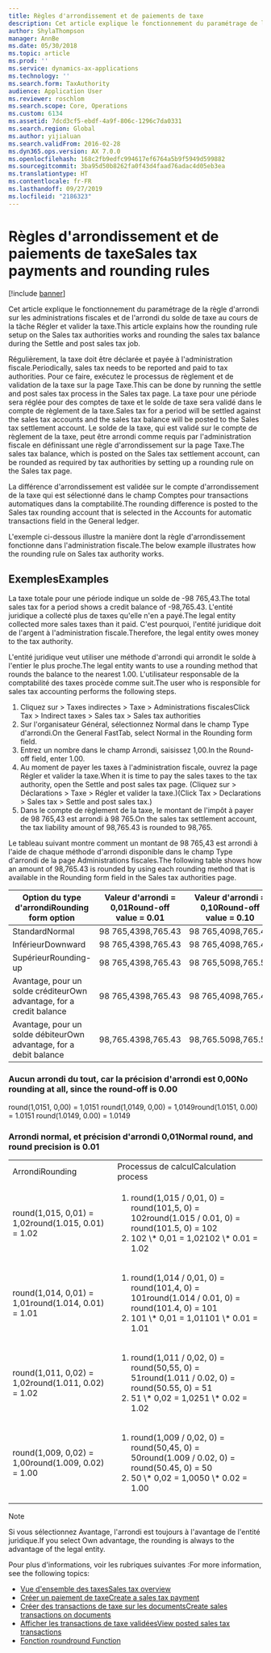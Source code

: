 ```yaml
---
title: Règles d'arrondissement et de paiements de taxe
description: Cet article explique le fonctionnement du paramétrage de la règle d'arrondi sur les administrations fiscales et de l'arrondi du solde de taxe au cours de la tâche Régler et valider la taxe.
author: ShylaThompson
manager: AnnBe
ms.date: 05/30/2018
ms.topic: article
ms.prod: ''
ms.service: dynamics-ax-applications
ms.technology: ''
ms.search.form: TaxAuthority
audience: Application User
ms.reviewer: roschlom
ms.search.scope: Core, Operations
ms.custom: 6134
ms.assetid: 7dcd3cf5-ebdf-4a9f-806c-1296c7da0331
ms.search.region: Global
ms.author: yijialuan
ms.search.validFrom: 2016-02-28
ms.dyn365.ops.version: AX 7.0.0
ms.openlocfilehash: 168c2fb9edfc994617ef6764a5b9f5949d599882
ms.sourcegitcommit: 3ba95d50b8262fa0f43d4faad76adac4d05eb3ea
ms.translationtype: HT
ms.contentlocale: fr-FR
ms.lasthandoff: 09/27/2019
ms.locfileid: "2186323"
---
```

# <a name="sales-tax-payments-and-rounding-rules"></a><span data-ttu-id="0cbfa-103">Règles d'arrondissement et de paiements de taxe</span><span class="sxs-lookup"><span data-stu-id="0cbfa-103">Sales tax payments and rounding rules</span></span>

[!include [banner](../includes/banner.md)]

<span data-ttu-id="0cbfa-104">Cet article explique le fonctionnement du paramétrage de la règle d'arrondi sur les administrations fiscales et de l'arrondi du solde de taxe au cours de la tâche Régler et valider la taxe.</span><span class="sxs-lookup"><span data-stu-id="0cbfa-104">This article explains how the rounding rule setup on the Sales tax authorities works and rounding the sales tax balance during the Settle and post sales tax job.</span></span>

<span data-ttu-id="0cbfa-105">Régulièrement, la taxe doit être déclarée et payée à l'administration fiscale.</span><span class="sxs-lookup"><span data-stu-id="0cbfa-105">Periodically, sales tax needs to be reported and paid to tax authorities.</span></span> <span data-ttu-id="0cbfa-106">Pour ce faire, exécutez le processus de règlement et de validation de la taxe sur la page Taxe.</span><span class="sxs-lookup"><span data-stu-id="0cbfa-106">This can be done by running the settle and post sales tax process in the Sales tax page.</span></span> <span data-ttu-id="0cbfa-107">La taxe pour une période sera réglée pour des comptes de taxe et le solde de taxe sera validé dans le compte de règlement de la taxe.</span><span class="sxs-lookup"><span data-stu-id="0cbfa-107">Sales tax for a period will be settled against the sales tax accounts and the sales tax balance will be posted to the Sales tax settlement account.</span></span> <span data-ttu-id="0cbfa-108">Le solde de la taxe, qui est validé sur le compte de règlement de la taxe, peut être arrondi comme requis par l'administration fiscale en définissant une règle d'arrondissement sur la page Taxe.</span><span class="sxs-lookup"><span data-stu-id="0cbfa-108">The sales tax balance, which is posted on the Sales tax settlement account, can be rounded as required by tax authorities by setting up a rounding rule on the Sales tax page.</span></span> 

<span data-ttu-id="0cbfa-109">La différence d'arrondissement est validée sur le compte d'arrondissement de la taxe qui est sélectionné dans le champ Comptes pour transactions automatiques dans la comptabilité.</span><span class="sxs-lookup"><span data-stu-id="0cbfa-109">The rounding difference is posted to the Sales tax rounding account that is selected in the Accounts for automatic transactions field in the General ledger.</span></span>

<span data-ttu-id="0cbfa-110">L'exemple ci-dessous illustre la manière dont la règle d'arrondissement fonctionne dans l'administration fiscale.</span><span class="sxs-lookup"><span data-stu-id="0cbfa-110">The below example illustrates how the rounding rule on Sales tax authority works.</span></span>

## <a name="examples"></a><span data-ttu-id="0cbfa-111">Exemples</span><span class="sxs-lookup"><span data-stu-id="0cbfa-111">Examples</span></span>

<span data-ttu-id="0cbfa-112">La taxe totale pour une période indique un solde de -98 765,43.</span><span class="sxs-lookup"><span data-stu-id="0cbfa-112">The total sales tax for a period shows a credit balance of -98,765.43.</span></span> <span data-ttu-id="0cbfa-113">L'entité juridique a collecté plus de taxes qu'elle n'en a payé.</span><span class="sxs-lookup"><span data-stu-id="0cbfa-113">The legal entity collected more sales taxes than it paid.</span></span> <span data-ttu-id="0cbfa-114">C'est pourquoi, l'entité juridique doit de l'argent à l'administration fiscale.</span><span class="sxs-lookup"><span data-stu-id="0cbfa-114">Therefore, the legal entity owes money to the tax authority.</span></span> 

<span data-ttu-id="0cbfa-115">L'entité juridique veut utiliser une méthode d'arrondi qui arrondit le solde à l'entier le plus proche.</span><span class="sxs-lookup"><span data-stu-id="0cbfa-115">The legal entity wants to use a rounding method that rounds the balance to the nearest 1.00.</span></span> <span data-ttu-id="0cbfa-116">L'utilisateur responsable de la comptabilité des taxes procède comme suit.</span><span class="sxs-lookup"><span data-stu-id="0cbfa-116">The user who is responsible for sales tax accounting performs the following steps.</span></span>

1.  <span data-ttu-id="0cbfa-117">Cliquez sur &gt; Taxes indirectes &gt; Taxe &gt; Administrations fiscales</span><span class="sxs-lookup"><span data-stu-id="0cbfa-117">Click Tax &gt; Indirect taxes &gt; Sales tax &gt; Sales tax authorities</span></span>
2.  <span data-ttu-id="0cbfa-118">Sur l'organisateur Général, sélectionnez Normal dans le champ Type d'arrondi.</span><span class="sxs-lookup"><span data-stu-id="0cbfa-118">On the General FastTab, select Normal in the Rounding form field.</span></span>
3.  <span data-ttu-id="0cbfa-119">Entrez un nombre dans le champ Arrondi, saisissez 1,00.</span><span class="sxs-lookup"><span data-stu-id="0cbfa-119">In the Round-off field, enter 1.00.</span></span>
4.  <span data-ttu-id="0cbfa-120">Au moment de payer les taxes à l'administration fiscale, ouvrez la page Régler et valider la taxe.</span><span class="sxs-lookup"><span data-stu-id="0cbfa-120">When it is time to pay the sales taxes to the tax authority, open the Settle and post sales tax page.</span></span> <span data-ttu-id="0cbfa-121">(Cliquez sur &gt; Déclarations &gt; Taxe &gt; Régler et valider la taxe.)</span><span class="sxs-lookup"><span data-stu-id="0cbfa-121">(Click Tax &gt; Declarations &gt; Sales tax &gt; Settle and post sales tax.)</span></span>
5.  <span data-ttu-id="0cbfa-122">Dans le compte de règlement de la taxe, le montant de l'impôt à payer de 98 765,43 est arrondi à 98 765.</span><span class="sxs-lookup"><span data-stu-id="0cbfa-122">On the sales tax settlement account, the tax liability amount of 98,765.43 is rounded to 98,765.</span></span>

<span data-ttu-id="0cbfa-123">Le tableau suivant montre comment un montant de 98 765,43 est arrondi à l'aide de chaque méthode d'arrondi disponible dans le champ Type d'arrondi de la page Administrations fiscales.</span><span class="sxs-lookup"><span data-stu-id="0cbfa-123">The following table shows how an amount of 98,765.43 is rounded by using each rounding method that is available in the Rounding form field in the Sales tax authorities page.</span></span>

| <span data-ttu-id="0cbfa-124">Option du type d'arrondi</span><span class="sxs-lookup"><span data-stu-id="0cbfa-124">Rounding form option</span></span>                | <span data-ttu-id="0cbfa-125">Valeur d'arrondi = 0,01</span><span class="sxs-lookup"><span data-stu-id="0cbfa-125">Round-off value = 0.01</span></span> | <span data-ttu-id="0cbfa-126">Valeur d'arrondi = 0,10</span><span class="sxs-lookup"><span data-stu-id="0cbfa-126">Round-off value = 0.10</span></span> | <span data-ttu-id="0cbfa-127">Valeur d'arrondi = 1,00</span><span class="sxs-lookup"><span data-stu-id="0cbfa-127">Round-off value = 1.00</span></span> | <span data-ttu-id="0cbfa-128">Valeur d'arrondi = 100,00</span><span class="sxs-lookup"><span data-stu-id="0cbfa-128">Round-off value = 100.00</span></span> |
|-------------------------------------|------------------------|------------------------|------------------------|--------------------------|
| <span data-ttu-id="0cbfa-129">Standard</span><span class="sxs-lookup"><span data-stu-id="0cbfa-129">Normal</span></span>                              | <span data-ttu-id="0cbfa-130">98 765,43</span><span class="sxs-lookup"><span data-stu-id="0cbfa-130">98,765.43</span></span>              | <span data-ttu-id="0cbfa-131">98 765,40</span><span class="sxs-lookup"><span data-stu-id="0cbfa-131">98,765.40</span></span>              | <span data-ttu-id="0cbfa-132">98 765,00</span><span class="sxs-lookup"><span data-stu-id="0cbfa-132">98,765.00</span></span>              | <span data-ttu-id="0cbfa-133">98 800,00</span><span class="sxs-lookup"><span data-stu-id="0cbfa-133">98,800.00</span></span>                |
| <span data-ttu-id="0cbfa-134">Inférieur</span><span class="sxs-lookup"><span data-stu-id="0cbfa-134">Downward</span></span>                            | <span data-ttu-id="0cbfa-135">98 765,43</span><span class="sxs-lookup"><span data-stu-id="0cbfa-135">98,765.43</span></span>              | <span data-ttu-id="0cbfa-136">98 765,40</span><span class="sxs-lookup"><span data-stu-id="0cbfa-136">98,765.40</span></span>              | <span data-ttu-id="0cbfa-137">98 765,00</span><span class="sxs-lookup"><span data-stu-id="0cbfa-137">98,765.00</span></span>              | <span data-ttu-id="0cbfa-138">98 700,00</span><span class="sxs-lookup"><span data-stu-id="0cbfa-138">98,700.00</span></span>                |
| <span data-ttu-id="0cbfa-139">Supérieur</span><span class="sxs-lookup"><span data-stu-id="0cbfa-139">Rounding-up</span></span>                         | <span data-ttu-id="0cbfa-140">98 765,43</span><span class="sxs-lookup"><span data-stu-id="0cbfa-140">98,765.43</span></span>              | <span data-ttu-id="0cbfa-141">98 765,50</span><span class="sxs-lookup"><span data-stu-id="0cbfa-141">98,765.50</span></span>              | <span data-ttu-id="0cbfa-142">98 766,00</span><span class="sxs-lookup"><span data-stu-id="0cbfa-142">98,766.00</span></span>              | <span data-ttu-id="0cbfa-143">98 800,00</span><span class="sxs-lookup"><span data-stu-id="0cbfa-143">98,800.00</span></span>                |
| <span data-ttu-id="0cbfa-144">Avantage, pour un solde créditeur</span><span class="sxs-lookup"><span data-stu-id="0cbfa-144">Own advantage, for a credit balance</span></span> | <span data-ttu-id="0cbfa-145">98 765,43</span><span class="sxs-lookup"><span data-stu-id="0cbfa-145">98,765.43</span></span>              | <span data-ttu-id="0cbfa-146">98 765,40</span><span class="sxs-lookup"><span data-stu-id="0cbfa-146">98,765.40</span></span>              | <span data-ttu-id="0cbfa-147">98 765,00</span><span class="sxs-lookup"><span data-stu-id="0cbfa-147">98,765.00</span></span>              | <span data-ttu-id="0cbfa-148">98 700,00</span><span class="sxs-lookup"><span data-stu-id="0cbfa-148">98,700.00</span></span>                |
| <span data-ttu-id="0cbfa-149">Avantage, pour un solde débiteur</span><span class="sxs-lookup"><span data-stu-id="0cbfa-149">Own advantage, for a debit balance</span></span>  | <span data-ttu-id="0cbfa-150">98,765.43</span><span class="sxs-lookup"><span data-stu-id="0cbfa-150">98,765.43</span></span>              | <span data-ttu-id="0cbfa-151">98,765.50</span><span class="sxs-lookup"><span data-stu-id="0cbfa-151">98,765.50</span></span>              | <span data-ttu-id="0cbfa-152">98,766.00</span><span class="sxs-lookup"><span data-stu-id="0cbfa-152">98,766.00</span></span>              | <span data-ttu-id="0cbfa-153">98,800.00</span><span class="sxs-lookup"><span data-stu-id="0cbfa-153">98,800.00</span></span>                |


### <a name="no-rounding-at-all-since-the-round-off-is-000"></a><span data-ttu-id="0cbfa-154">Aucun arrondi du tout, car la précision d'arrondi est 0,00</span><span class="sxs-lookup"><span data-stu-id="0cbfa-154">No rounding at all, since the round-off is 0.00</span></span>

<span data-ttu-id="0cbfa-155">round(1,0151, 0,00) = 1,0151 round(1,0149, 0,00) = 1,0149</span><span class="sxs-lookup"><span data-stu-id="0cbfa-155">round(1.0151, 0.00) = 1.0151 round(1.0149, 0.00) = 1.0149</span></span>

### <a name="normal-round-and-round-precision-is-001"></a><span data-ttu-id="0cbfa-156">Arrondi normal, et précision d'arrondi 0,01</span><span class="sxs-lookup"><span data-stu-id="0cbfa-156">Normal round, and round precision is 0.01</span></span>

<table>
  <tr>
    <td><span data-ttu-id="0cbfa-157">Arrondi</span><span class="sxs-lookup"><span data-stu-id="0cbfa-157">Rounding</span></span>
    </td>
    <td><span data-ttu-id="0cbfa-158">Processus de calcul</span><span class="sxs-lookup"><span data-stu-id="0cbfa-158">Calculation process</span></span>
    </td>
  </tr>
    <tr>
    <td><span data-ttu-id="0cbfa-159">round(1,015, 0,01) = 1,02</span><span class="sxs-lookup"><span data-stu-id="0cbfa-159">round(1.015, 0.01) = 1.02</span></span>
    </td>
    <td>
      <ol>
        <li><span data-ttu-id="0cbfa-160">round(1,015 / 0,01, 0) = round(101,5, 0) = 102</span><span class="sxs-lookup"><span data-stu-id="0cbfa-160">round(1.015 / 0.01, 0) = round(101.5, 0) = 102</span></span>
        </li>
        <li><span data-ttu-id="0cbfa-161">102 \* 0,01 = 1,02</span><span class="sxs-lookup"><span data-stu-id="0cbfa-161">102 \* 0.01 = 1.02</span></span>
        </li>
      </ol>
    </td>
  </tr>
    <tr>
    <td><span data-ttu-id="0cbfa-162">round(1,014, 0,01) = 1,01</span><span class="sxs-lookup"><span data-stu-id="0cbfa-162">round(1.014, 0.01) = 1.01</span></span>
    </td>
    <td> <ol>
        <li><span data-ttu-id="0cbfa-163">round(1,014 / 0,01, 0) = round(101,4, 0) = 101</span><span class="sxs-lookup"><span data-stu-id="0cbfa-163">round(1.014 / 0.01, 0) = round(101.4, 0) = 101</span></span>
        </li>
        <li><span data-ttu-id="0cbfa-164">101 \* 0,01 = 1,01</span><span class="sxs-lookup"><span data-stu-id="0cbfa-164">101 \* 0.01 = 1.01</span></span>
        </li>
      </ol>
    </td>
  </tr>
    <tr>
    <td><span data-ttu-id="0cbfa-165">round(1,011, 0,02) = 1,02</span><span class="sxs-lookup"><span data-stu-id="0cbfa-165">round(1.011, 0.02) = 1.02</span></span>
    </td>
    <td> <ol>
        <li><span data-ttu-id="0cbfa-166">round(1,011 / 0,02, 0) = round(50,55, 0) = 51</span><span class="sxs-lookup"><span data-stu-id="0cbfa-166">round(1.011 / 0.02, 0) = round(50.55, 0) = 51</span></span>
        </li>
        <li><span data-ttu-id="0cbfa-167">51 \* 0,02 = 1,02</span><span class="sxs-lookup"><span data-stu-id="0cbfa-167">51 \* 0.02 = 1.02</span></span>
        </li>
      </ol>
    </td>
  </tr>
    <tr>
    <td><span data-ttu-id="0cbfa-168">round(1,009, 0,02) = 1,00</span><span class="sxs-lookup"><span data-stu-id="0cbfa-168">round(1.009, 0.02) = 1.00</span></span>
    </td>
    <td> <ol>
        <li><span data-ttu-id="0cbfa-169">round(1,009 / 0,02, 0) = round(50,45, 0) = 50</span><span class="sxs-lookup"><span data-stu-id="0cbfa-169">round(1.009 / 0.02, 0) = round(50.45, 0) = 50</span></span>
        </li>
        <li><span data-ttu-id="0cbfa-170">50 \* 0,02 = 1,00</span><span class="sxs-lookup"><span data-stu-id="0cbfa-170">50 \* 0.02 = 1.00</span></span>
        </li>
      </ol>
    </td>
  </tr>
</table>

> [!NOTE]                                                                                  
> <span data-ttu-id="0cbfa-171">Si vous sélectionnez Avantage, l'arrondi est toujours à l'avantage de l'entité juridique.</span><span class="sxs-lookup"><span data-stu-id="0cbfa-171">If you select Own advantage, the rounding is always to the advantage of the legal entity.</span></span> 

<span data-ttu-id="0cbfa-172">Pour plus d'informations, voir les rubriques suivantes :</span><span class="sxs-lookup"><span data-stu-id="0cbfa-172">For more information, see the following topics:</span></span>
- [<span data-ttu-id="0cbfa-173">Vue d'ensemble des taxes</span><span class="sxs-lookup"><span data-stu-id="0cbfa-173">Sales tax overview</span></span>](indirect-taxes-overview.md)
- [<span data-ttu-id="0cbfa-174">Créer un paiement de taxe</span><span class="sxs-lookup"><span data-stu-id="0cbfa-174">Create a sales tax payment</span></span>](tasks/create-sales-tax-payment.md)
- [<span data-ttu-id="0cbfa-175">Créer des transactions de taxe sur les documents</span><span class="sxs-lookup"><span data-stu-id="0cbfa-175">Create sales transactions on documents</span></span>](tasks/create-sales-tax-transactions-documents.md)
- [<span data-ttu-id="0cbfa-176">Afficher les transactions de taxe validées</span><span class="sxs-lookup"><span data-stu-id="0cbfa-176">View posted sales tax transactions</span></span>](tasks/view-posted-sales-tax-transactions.md)
- [<span data-ttu-id="0cbfa-177">Fonction round</span><span class="sxs-lookup"><span data-stu-id="0cbfa-177">round Function</span></span>](https://msdn.microsoft.com/library/aa850656.aspx)


